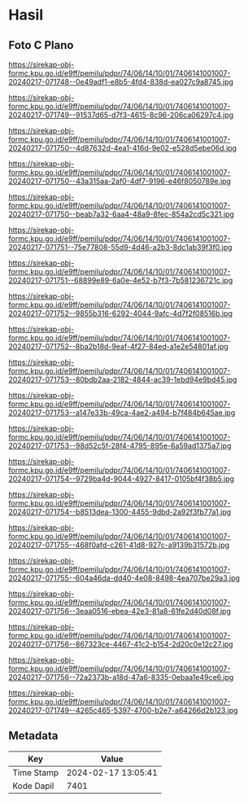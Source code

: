 # Hasil

## Foto C Plano

https://sirekap-obj-formc.kpu.go.id/e9ff/pemilu/pdpr/74/06/14/10/01/7406141001007-20240217-071748--0e49adf1-e8b5-4fd4-838d-ea027c9a8745.jpg

https://sirekap-obj-formc.kpu.go.id/e9ff/pemilu/pdpr/74/06/14/10/01/7406141001007-20240217-071749--91537d65-d7f3-4615-8c96-206ca06297c4.jpg

https://sirekap-obj-formc.kpu.go.id/e9ff/pemilu/pdpr/74/06/14/10/01/7406141001007-20240217-071750--4d87632d-4ea1-416d-9e02-e528d5ebe06d.jpg

https://sirekap-obj-formc.kpu.go.id/e9ff/pemilu/pdpr/74/06/14/10/01/7406141001007-20240217-071750--43a315aa-2af0-4df7-9196-e46f8050789e.jpg

https://sirekap-obj-formc.kpu.go.id/e9ff/pemilu/pdpr/74/06/14/10/01/7406141001007-20240217-071750--beab7a32-6aa4-48a9-8fec-854a2cd5c321.jpg

https://sirekap-obj-formc.kpu.go.id/e9ff/pemilu/pdpr/74/06/14/10/01/7406141001007-20240217-071751--75e77808-55d9-4d46-a2b3-8dc1ab39f3f0.jpg

https://sirekap-obj-formc.kpu.go.id/e9ff/pemilu/pdpr/74/06/14/10/01/7406141001007-20240217-071751--68899e89-6a0e-4e52-b7f3-7b581236721c.jpg

https://sirekap-obj-formc.kpu.go.id/e9ff/pemilu/pdpr/74/06/14/10/01/7406141001007-20240217-071752--9855b316-6292-4044-9afc-4d7f2f08516b.jpg

https://sirekap-obj-formc.kpu.go.id/e9ff/pemilu/pdpr/74/06/14/10/01/7406141001007-20240217-071752--8ba2b18d-9eaf-4f27-84ed-a1e2e54801af.jpg

https://sirekap-obj-formc.kpu.go.id/e9ff/pemilu/pdpr/74/06/14/10/01/7406141001007-20240217-071753--80bdb2aa-2182-4844-ac39-1ebd94e9bd45.jpg

https://sirekap-obj-formc.kpu.go.id/e9ff/pemilu/pdpr/74/06/14/10/01/7406141001007-20240217-071753--a147e33b-49ca-4ae2-a494-b7f484b645ae.jpg

https://sirekap-obj-formc.kpu.go.id/e9ff/pemilu/pdpr/74/06/14/10/01/7406141001007-20240217-071753--98d52c5f-28f4-4795-895e-6a59ad1375a7.jpg

https://sirekap-obj-formc.kpu.go.id/e9ff/pemilu/pdpr/74/06/14/10/01/7406141001007-20240217-071754--9729ba4d-9044-4927-8417-0105bf4f38b5.jpg

https://sirekap-obj-formc.kpu.go.id/e9ff/pemilu/pdpr/74/06/14/10/01/7406141001007-20240217-071754--b8513dea-1300-4455-9dbd-2a92f3fb77a1.jpg

https://sirekap-obj-formc.kpu.go.id/e9ff/pemilu/pdpr/74/06/14/10/01/7406141001007-20240217-071755--468f0afd-c261-41d8-927c-a9139b31572b.jpg

https://sirekap-obj-formc.kpu.go.id/e9ff/pemilu/pdpr/74/06/14/10/01/7406141001007-20240217-071755--604a46da-dd40-4e08-8498-4ea707be29a3.jpg

https://sirekap-obj-formc.kpu.go.id/e9ff/pemilu/pdpr/74/06/14/10/01/7406141001007-20240217-071756--3eaa0516-ebea-42e3-81a8-61fe2d40d08f.jpg

https://sirekap-obj-formc.kpu.go.id/e9ff/pemilu/pdpr/74/06/14/10/01/7406141001007-20240217-071756--867323ce-4467-41c2-b154-2d20c0e12c27.jpg

https://sirekap-obj-formc.kpu.go.id/e9ff/pemilu/pdpr/74/06/14/10/01/7406141001007-20240217-071756--72a2373b-a18d-47a6-8335-0ebaa1e49ce6.jpg

https://sirekap-obj-formc.kpu.go.id/e9ff/pemilu/pdpr/74/06/14/10/01/7406141001007-20240217-071749--4265c465-5397-4700-b2e7-a64266d2b123.jpg


## Metadata

| Key        | Value               |
| ---------- | ------------------- |
| Time Stamp | 2024-02-17 13:05:41 |
| Kode Dapil | 7401                |



